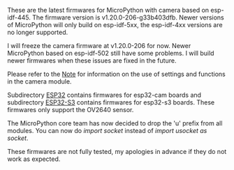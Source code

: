 These are the latest firmwares for MicroPython with camera based on esp-idf-445. The firmware version is v1.20.0-206-g33b403dfb. Newer versions of MicroPython will only build on esp-idf-5xx, the esp-idf-4xx versions are no longer supported.

I will freeze the camera firmware at v1.20.0-206 for now. Newer MicroPython based on esp-idf-502 still have some problems. I will build newer firmwares when these issues are fixed in the future.

Please refer to the [Note](https://github.com/shariltumin/esp32-cam-micropython-2022/firmwares-20230717/Note.md) for information on the use of settings and functions in the camera module.

Subdirectory [ESP32](https://www.zz.yy) contains firmwares for esp32-cam boards and subdirectory [ESP32-S3](https://www.zz.yy) contains firmwares for esp32-s3 boards. These firmwares only support the OV2640 sensor.

The MicroPython core team has now decided to drop the 'u' prefix from all modules. You can now do *import socket* instead of *import usocket as socket*.

These firmwares are not fully tested, my apologies in advance if they do not work as expected.
